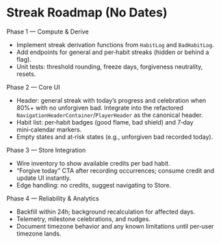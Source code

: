 # Streak Roadmap (No Dates)

Phase 1 — Compute & Derive

- Implement streak derivation functions from `HabitLog` and `BadHabitLog`.
- Add endpoints for general and per‑habit streaks (hidden or behind a flag).
- Unit tests: threshold rounding, freeze days, forgiveness neutrality, resets.

Phase 2 — Core UI

- Header: general streak with today’s progress and celebration when 80%+ with no unforgiven bad. Integrate into the refactored `NavigationHeaderContainer`/`PlayerHeader` as the canonical header.
- Habit list: per‑habit badges (good flame, bad shield) and 7‑day mini‑calendar markers.
- Empty states and at‑risk states (e.g., unforgiven bad recorded today).

Phase 3 — Store Integration

- Wire inventory to show available credits per bad habit.
- “Forgive today” CTA after recording occurrences; consume credit and update UI instantly.
- Edge handling: no credits, suggest navigating to Store.

Phase 4 — Reliability & Analytics

- Backfill within 24h; background recalculation for affected days.
- Telemetry, milestone celebrations, and nudges.
- Document timezone behavior and any known limitations until per‑user timezone lands.

